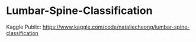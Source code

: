# Lumbar-Spine-Classification

Kaggle Public: https://www.kaggle.com/code/nataliecheong/lumbar-spine-classification

